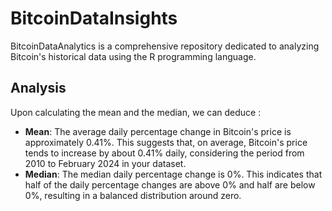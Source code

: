 # BitcoinDataInsights
BitcoinDataAnalytics is a comprehensive repository dedicated to analyzing Bitcoin's historical data using the R programming language.
## Analysis
Upon calculating the mean and the median, we can deduce :
- **Mean**: The average daily percentage change in Bitcoin's price is approximately 0.41%. This suggests that, on average, Bitcoin's price tends to increase by about 0.41% daily, considering the period from 2010 to February 2024 in your dataset.
- **Median**: The median daily percentage change is 0%. This indicates that half of the daily percentage changes are above 0% and half are below 0%, resulting in a balanced distribution around zero.
  
